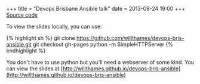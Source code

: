 +++
title = "Devops Brisbane Ansible talk"
date = 2013-08-24 19:00
+++
[Source code](https://github.com/willthames/devops-bris-ansible.git)

To view the slides locally, you can use:

{% highlight sh %}
git clone https://github.com/willthames/devops-bris-ansible.git
git checkout gh-pages
python -m SimpleHTTPServer
{% endhighlight %}

You don't have to use python but you'll need a webserver of some kind.
You can view the slides at [http://willthames.github.io/devops-bris-ansible](http://willthames.github.io/devops-bris-ansible)
